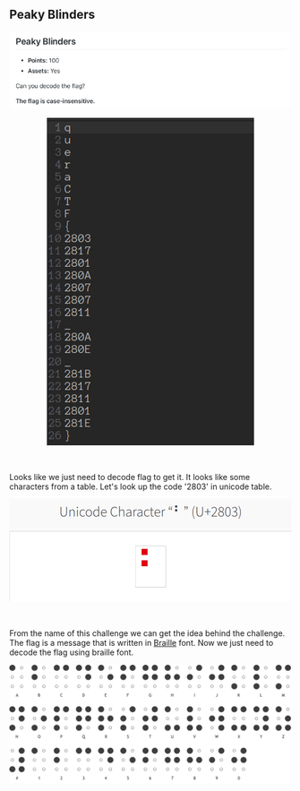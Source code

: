## Peaky Blinders

<p align="center">
<img src="chall.png"/>
</p>

<p align="center">
<img src="file.png"/>
</p>
<br/>

Looks like we just need to decode flag to get it. It looks like some characters from a table. Let's look up the code '2803' in unicode table.
<p align="center">
<img src="uni.png"/>
</p>
<br/>

From the name of this challenge we can get the idea behind the challenge. The flag is a message that is written in [Braille](https://en.wikipedia.org/wiki/Braille) font. Now we just need to decode the flag using braille font.
<p align="center">
<img src="braille.png"/>
</p>
